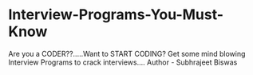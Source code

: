 # Interview-Programs-You-Must-Know
Are you a CODER??.....Want to START CODING? 
Get some mind blowing Interview Programs to crack interviews....
Author - Subhrajeet Biswas
